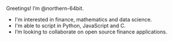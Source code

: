 Greetings! I’m @northern-64bit.
- I'm interested in finance, mathematics and data science.
- I'm able to script in Python, JavaScript and C.
- I’m looking to collaborate on open source finance applications.
